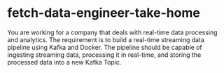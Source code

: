 # fetch-data-engineer-take-home
You are working for a company that deals with real-time data processing and analytics. The requirement is to build a real-time streaming data pipeline using Kafka and Docker. The pipeline should be capable of ingesting streaming data, processing it in real-time, and storing the processed data into a new Kafka Topic.
